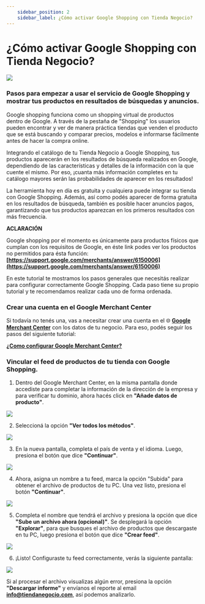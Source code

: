 ```yaml
---
    sidebar_position: 2
    sidebar_label: ¿Cómo activar Google Shopping con Tienda Negocio?
---
```


# ¿Cómo activar Google Shopping con Tienda Negocio?

![](/Fotos/Configuraciones/Google-Shopping/google-shopping.jpg)


### Pasos para empezar a usar el servicio de Google Shopping y mostrar tus productos en resultados de búsquedas y anuncios.

Google shopping funciona como un shopping virtual de productos  
dentro de Google. A través de la pestaña de "Shopping" los usuarios 
pueden encontrar y ver de manera práctica tiendas que venden el 
producto que se está buscando y comparar precios, modelos e 
informarse fácilmente antes de hacer la compra online.

Integrando el catálogo de tu Tienda Negocio a Google Shopping, tus 
productos aparecerán en los resultados de búsqueda realizados en 
Google, dependiendo de las características y detalles de la 
información con la que cuente el mismo. Por eso, ¡cuanta más 
información completes en tu catálogo mayores serán las 
probabilidades de aparecer en los resultados!

La herramienta hoy en día es gratuita y cualquiera puede integrar su 
tienda con Google Shopping. Además, así como podés aparecer de 
forma gratuita en los resultados de búsqueda, también es posible 
hacer anuncios pagos, garantizando que tus productos aparezcan en
los primeros resultados con más frecuencia.

**ACLARACIÓN**

Google shopping por el momento es únicamente para productos 
físicos que cumplan con los requisitos de Google, en éste link 
podes ver los productos no permitidos para ésta función: 
**[https://support.google.com/merchants/answer/6150006](https://support.google.com/merchants/answer/6150006)** 

En este tutorial te mostramos los pasos generales que necesitás 
realizar para configurar correctamente Google Shopping. Cada paso 
tiene su propio tutorial y te recomendamos realizar cada uno de 
forma ordenada.

### Crear una cuenta en el Google Merchant Center

Si todavía no tenés una, vas a necesitar crear una cuenta en el 🌐
**[Google Merchant Center](https://www.google.com/retail/solutions/merchant-center/#?modal_active=none)** con los datos de tu negocio. Para eso, podés seguir los pasos del siguiente tutorial:

**[¿Como configurar Google Merchant Center?](/tutoriales/configuraciones/google-shopping/google-shopping-crear)**

### Vincular el feed de productos de tu tienda con Google Shopping.

1. Dentro del Google Merchant Center, en la misma pantalla donde accediste para 
completar la información de la dirección de la empresa y para verificar tu 
dominio, ahora hacés click en **"Añade datos de producto"**.

![](/Fotos/Configuraciones/Google-Shopping/google-shopping-1.jpg)

2. Seleccioná la opción **"Ver todos los métodos"**.

![](/Fotos/Configuraciones/Google-Shopping/google-shopping-7.jpg)

3. En la nueva pantalla, completa el país de venta y el idioma. Luego, 
presiona el botón que dice  **"Continuar"**.

![](/Fotos/Configuraciones/Google-Shopping/google-shopping-4.jpg)

4. Ahora, asigna un nombre a tu feed, marca la opción "Subida" 
para obtener el archivo de productos de tu PC. Una vez listo, presiona
el botón **"Continuar"**.

![](/Fotos/Configuraciones/Google-Shopping/google-shopping-5.jpg)

5. Completa el nombre que tendrá el archivo y presiona la opción que 
dice **"Sube un archivo ahora (opcional)"**. Se desplegará la opción 
**"Explorar"**, para que busques el archivo de productos que 
descargaste en tu PC, luego presiona el botón que dice **"Crear feed"**.

![](/Fotos/Configuraciones/Google-Shopping/google-shopping-6.jpg)

6. ¡Listo! Configuraste tu feed correctamente, verás la siguiente 
pantalla:

![](/Fotos/Configuraciones/Google-Shopping/google-shopping-3.jpg)

Si al procesar el archivo visualizas algún error, presiona la opción 
**"Descargar informe"** y envíanos el reporte al email **[info@tiendanegocio.com](mailto:info@tiendanegocio.com)**, así podemos analizarlo.